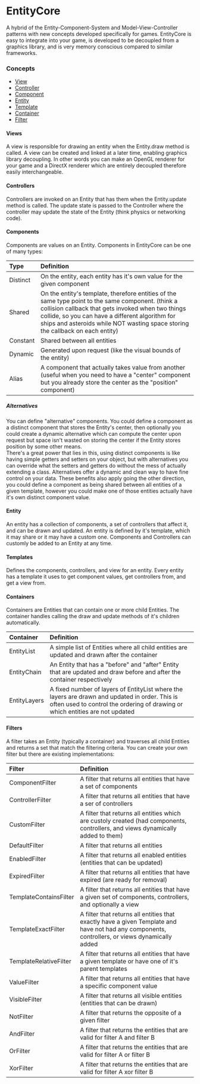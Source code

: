 EntityCore
==========

A hybrid of the Entity-Component-System and Model-View-Controller patterns with new concepts developed specifically for games. EntityCore is easy to integrate into your game, is developed to be decoupled from a graphics library, and is very memory conscious compared to similar frameworks.

### Concepts
* [View](#views-)
* [Controller](#controllers-)
* [Component](#components-)
* [Entity](#entity-)
* [Template](#templates-)
* [Container](#containers-)
* [Filter](#filters-)

#### Views <a name=views/>

A view is responsible for drawing an entity when the Entity.draw method is called. A view can be created and linked at a later time, enabling graphics library decoupling. In other words you can make an OpenGL renderer for your game and a DirectX renderer which are entirely decoupled therefore easily interchangeable.

#### Controllers <a name=controllers/>

Controllers are invoked on an Entity that has them when the Entity.update method is called. The update state is passed to the Controller where the controller may update the state of the Entity (think physics or networking code).

#### Components  <a name=components/>

Components are values on an Entity. Components in EntityCore can be one of many types:  

| Type       | Definition                        |
|:---------- |:--------------------------------- |
| Distinct   | On the entity, each entity has it's own value for the given component |
| Shared     | On the entity's template, therefore entities of the same type point to the same component. (think a collision callback that gets invoked when two things collide, so you can have a different algorithm for ships and asteroids while NOT wasting space storing the callback on each entity) |
| Constant   | Shared between all entities |
| Dynamic    | Generated upon request (like the visual bounds of the entity) |
| Alias      | A component that actually takes value from another (useful when you need to have a "center" component but you already store the center as the "position" component) |

##### Alternatives

You can define "alternative" components. You could define a component as a distinct component that stores the Entity's center, then optionally you could create a dynamic alternative which can compute the center upon request but space isn't wasted on storing the center if the Entity stores position by some other means.  
There's a great power that lies in this, using distinct components is like having simple getters and setters on your object, but with alternatives you can override what the setters and getters do without the mess of actually extending a class. Alternatives offer a dynamic and clean way to have fine control on your data. These benefits also apply going the other direction, you could define a component as being shared between all entities of a given template, however you could make one of those entities actually have it's own distinct component value.

#### Entity <a name=entity/>

An entity has a collection of components, a set of controllers that affect it, and can be drawn and updated. An entity is defined by it's template, which it may share or it may have a custom one. Components and Controllers can customly be added to an Entity at any time.

#### Templates <a name=templates/>

Defines the components, controllers, and view for an entity. Every entity has a template it uses to get component values, get controllers from, and get a view from.

#### Containers <a name=containers/>

Containers are Entities that can contain one or more child Entities. The container handles calling the draw and update methods of it's children automatically.

| Container    | Definition                        |
|:------------ |:--------------------------------- |
| EntityList   | A simple list of Entities where all child entities are updated and drawn after the container |
| EntityChain  | An Entity that has a "before" and "after" Entity that are updated and draw before and after the container respectively |
| EntityLayers | A fixed number of layers of EntityList where the layers are drawn and updated in order. This is often used to control the ordering of drawing or which entities are not updated |

#### Filters <a name=filters/>

A filter takes an Entity (typically a container) and traverses all child Entities and returns a set that match the filtering criteria. You can create your own filter but there are existing implementations:

| Filter                 | Definition                        |
|:---------------------- |:--------------------------------- |
| ComponentFilter        | A filter that returns all entities that have a set of components |
| ControllerFilter       | A filter that returns all entities that have a ser of controllers |
| CustomFilter           | A filter that returns all entities which are custoly created (had components, controllers, and views dynamically added to them) |
| DefaultFilter          | A filter that returns all entities |
| EnabledFilter          | A filter that returns all enabled entities (entities that can be updated) |
| ExpiredFilter          | A filter that returns all entities that have expired (are ready for removal) |
| TemplateContainsFilter | A filter that returns all entities that have a given set of components, controllers, and optionally a view |
| TemplateExactFilter    | A filter that returns all entities that exactly have a given Template and have not had any components, controllers, or views dynamically added |
| TemplateRelativeFilter | A filter that returns all entities that have a given template or have one of it's parent templates |
| ValueFilter            | A filter that returns all entities that have a specific component value |
| VisibleFilter          | A filter that returns all visible entities (entities that can be drawn) |
| NotFilter              | A filter that returns the opposite of a given filter |
| AndFilter              | A filter that returns the entities that are valid for filter A and filter B |
| OrFilter               | A filter that returns the entities that are valid for filter A or filter B |
| XorFilter              | A filter that returns the entities that are valid for filter A xor filter B |


